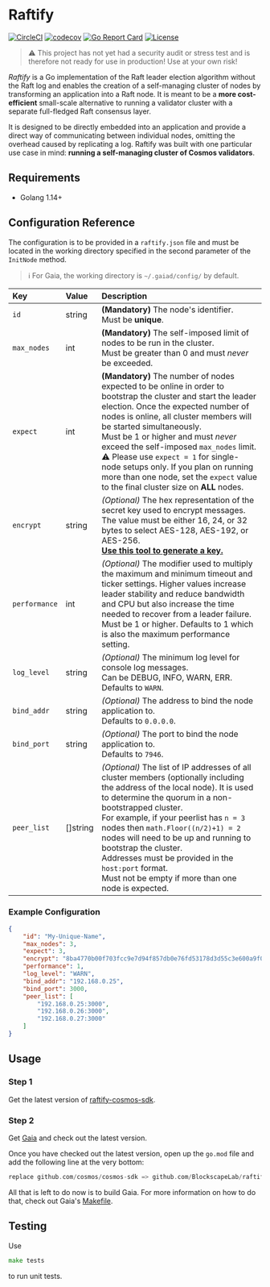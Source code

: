 # Raftify

[![CircleCI](https://circleci.com/gh/BlockscapeLab/raftify/tree/master.svg?style=shield)](https://circleci.com/gh/BlockscapeLab/raftify/tree/master)
[![codecov](https://codecov.io/gh/BlockscapeLab/raftify/branch/master/graph/badge.svg)](https://codecov.io/gh/BlockscapeLab/raftify)
[![Go Report Card](https://goreportcard.com/badge/github.com/blockscapelab/raftify)](https://goreportcard.com/report/github.com/blockscapelab/raftify)
[![License](https://img.shields.io/github/license/cosmos/cosmos-sdk.svg)](https://github.com/cosmos/cosmos-sdk/blob/master/LICENSE)

> :warning: This project has not yet had a security audit or stress test and is therefore not ready for use in production! Use at your own risk!

_Raftify_ is a Go implementation of the Raft leader election algorithm without the Raft log and enables the creation of a self-managing cluster of nodes by transforming an application into a Raft node. It is meant to be a **more cost-efficient** small-scale alternative to running a validator cluster with a separate full-fledged Raft consensus layer.

It is designed to be directly embedded into an application and provide a direct way of communicating between individual nodes, omitting the overhead caused by replicating a log.
Raftify was built with one particular use case in mind: **running a self-managing cluster of Cosmos validators**.

## Requirements

- Golang 1.14+

## Configuration Reference

The configuration is to be provided in a `raftify.json` file and must be located in the working directory specified in the second parameter of the `InitNode` method.

> :information_source: For Gaia, the working directory is `~/.gaiad/config/` by default.

| Key         | Value    | Description                                                                                                                                                                                                           |
|:------------|:---------|:----------------------------------------------------------------------------------------------------------------------------------------------------------------------------------------------------------------------|
| `id`          | string   | **(Mandatory)** The node's identifier.</br>Must be **unique**.                                                                                                                                                         |
| `max_nodes`   | int      | **(Mandatory)** The self-imposed limit of nodes to be run in the cluster.</br>Must be greater than 0 and must _never_ be exceeded. |
| `expect`      | int      | **(Mandatory)** The number of nodes expected to be online in order to bootstrap the cluster and start the leader election. Once the expected number of nodes is online, all cluster members will be started simultaneously.</br>Must be 1 or higher and must _never_ exceed the self-imposed `max_nodes` limit.</br>:warning: Please use `expect = 1` for single-node setups only. If you plan on running more than one node, set the `expect` value to the final cluster size on **ALL** nodes. |
| `encrypt`     | string   | _(Optional)_ The hex representation of the secret key used to encrypt messages.</br>The value must be either 16, 24, or 32 bytes to select AES-128, AES-192, or AES-256.</br>[**Use this tool to generate a key.**](https://www.browserling.com/tools/random-bytes) |
| `performance` | int      | _(Optional)_ The modifier used to multiply the maximum and minimum timeout and ticker settings. Higher values increase leader stability and reduce bandwidth and CPU but also increase the time needed to recover from a leader failure.</br>Must be 1 or higher. Defaults to 1 which is also the maximum performance setting. |
| `log_level`   | string   | _(Optional)_ The minimum log level for console log messages.</br>Can be DEBUG, INFO, WARN, ERR. Defaults to `WARN`.                                                                                                    |
| `bind_addr`   | string   | _(Optional)_ The address to bind the node application to.</br>Defaults to `0.0.0.0`.                                                                                                                                                        |
| `bind_port`   | string   | _(Optional)_ The port to bind the node application to.</br>Defaults to `7946`.                                                                                                                                                              |
| `peer_list`   | []string | _(Optional)_ The list of IP addresses of all cluster members (optionally including the address of the local node). It is used to determine the quorum in a non-bootstrapped cluster.</br>For example, if your peerlist has `n = 3` nodes then `math.Floor((n/2)+1) = 2` nodes will need to be up and running to bootstrap the cluster.</br>Addresses must be provided in the `host:port` format.</br>Must not be empty if more than one node is expected. |

### Example Configuration

```json
{
    "id": "My-Unique-Name",
    "max_nodes": 3,
    "expect": 3,
    "encrypt": "8ba4770b00f703fcc9e7d94f857db0e76fd53178d3d55c3e600a9f0fda9a75ad",
    "performance": 1,
    "log_level": "WARN",
    "bind_addr": "192.168.0.25",
    "bind_port": 3000,
    "peer_list": [
        "192.168.0.25:3000",
        "192.168.0.26:3000",
        "192.168.0.27:3000"
    ]
}
```

## Usage

### Step 1

Get the latest version of [raftify-cosmos-sdk](https://github.com/BlockscapeLab/raftify-cosmos-sdk).

### Step 2

Get [Gaia](https://github.com/cosmos/gaia) and check out the latest version.

Once you have checked out the latest version, open up the `go.mod` file and add the following line at the very bottom:

```go
replace github.com/cosmos/cosmos-sdk => github.com/BlockscapeLab/raftify-cosmos-sdk v0.37.9-R1
```

All that is left to do now is to build Gaia. For more information on how to do that, check out Gaia's [Makefile](https://github.com/cosmos/gaia/blob/master/Makefile).

## Testing

Use

```go
make tests
```

to run unit tests.
